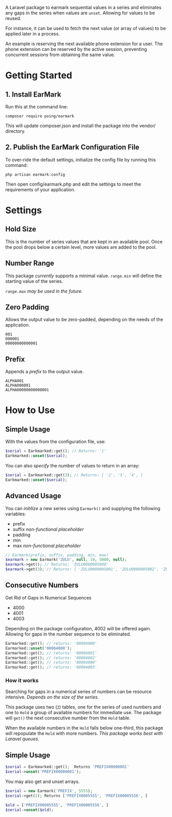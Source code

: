 A Laravel package to earmark sequential values in a series and eliminates any gaps in the series when values are `unset`.  Allowing for values to be reused.

For instance, it can be used to fetch the next value (or array of values) to be applied later in a process.  

An example is reserving the next available phone extension for a user.  The phone extension can be reserved by the active session, preventing concurrent sessions from obtaining the same value.

# Getting Started

## 1. Install EarMark

Run this at the command line:

```
composer require poing/earmark
```

This will update composer.json and install the package into the vendor/ directory.

## 2. Publish the EarMark Configuration File

To over-ride the default settings, initialize the config file by running this command:

```
php artisan earmark:config
```

Then open config/earmark.php and edit the settings to meet the requirements of your application.

# Settings

## Hold Size

This is the number of series values that are kept in an available pool.  Once the pool drops below a certain level, more values are added to the pool.

## Number Range

This package *currently* supports a minimal value.  `range.min` will define the starting value of the series.

*`range.max` may be used in the future.*

## Zero Padding

Allows the output value to be zero-padded, depending on the needs of the application.

```
001
000001
00000000000001
```

## Prefix

Appends a *prefix* to the output value.

```
ALPHA001
ALPHA000001
ALPHA00000000000001
```

# How to Use

## Simple Usage

With the values from the configuration file, use:

```php
$serial = Earkmarked::get(); // Returns: '1'
Earkmarked::unset($serial);
```

You can also *specify* the number of values to return in an array:

```php
$serial = Earkmarked::get(3); // Returns: [ '2', '3', '4', ]
Earkmarked::unset($serial);
```

## Advanced Usage

You can *initilize* a new series using `Earmark()` and supplying the following variables:

* prefix
* suffix *non-functional placeholder*
* padding
* min
* max *non-functional placeholder*

```php
// Earmark(prefix, suffix, padding, min, max)
$earmark = new Earmark('ZULU', null, 10, 5000, null);
$earmark->get(); // Returns: 'ZULU0000005000'
$earmark->get(3); // Returns: [ 'ZULU0000005001', 'ZULU0000005002', 'ZULU0000005003', ]
```



## Consecutive Numbers

Get Rid of Gaps in Numerical Sequences

* 4000
* 4001
* 4003

Depending on the package configuration, 4002 will be offered again.  Allowing for gaps in the number sequence to be eliminated.

```php
Earmarked::get(); // returns: '00004000'
Earmarked::unset('00004000');
Earmarked::get(); // returns: '00004001'
Earmarked::get(); // returns: '00004002'
Earmarked::get(); // returns: '00004000'
Earmarked::get(); // returns: '00004003'
```

### How it works

Searching for gaps in a numerical series of numbers can be resource intensive.  *Depends on the size of the series.*  

This package uses two (`2`) tables, one for the series of used numbers and one to `Hold` a group of available numbers for immediate use.  The package will `get()` the next consecutive number from the `Hold` table.

When the available numbers in the `Hold` falls below one-third, this package will repopulate the `Hold` with more numbers.  *This package works best with Laravel queues.*



## Simple Usage

```php
$serial = Earkmarked::get();  Returns 'PREFIX00000001'
$serial->unset('PREFIX00000001'); 
```


You may also get and unset arrays.
```php
$serial = new Earmark('PREFIX', 5555);
$serial->get(2); Returns ['PREFIX0005555', 'PREFIX00005556', ]

$old = ['PREFIX00005555', 'PREFIX00005556', ]
$serial->unset($old); 
```

